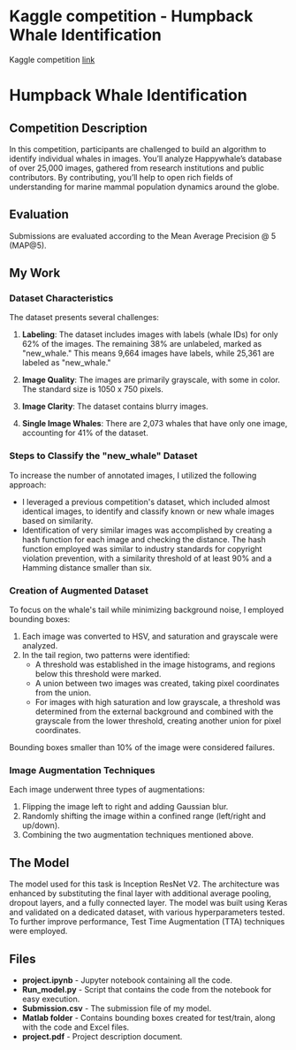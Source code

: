 # Kaggle competition - Humpback Whale Identification

Kaggle competition [link](https://www.kaggle.com/c/humpback-whale-identification/overview)

# Humpback Whale Identification

## Competition Description
In this competition, participants are challenged to build an algorithm to identify individual whales in images. You’ll analyze Happywhale’s database of over 25,000 images, gathered from research institutions and public contributors. By contributing, you’ll help to open rich fields of understanding for marine mammal population dynamics around the globe.

## Evaluation
Submissions are evaluated according to the Mean Average Precision @ 5 (MAP@5).

## My Work

### Dataset Characteristics
The dataset presents several challenges:
1. **Labeling**: The dataset includes images with labels (whale IDs) for only 62% of the images. The remaining 38% are unlabeled, marked as "new_whale." This means 9,664 images have labels, while 25,361 are labeled as "new_whale."
   
2. **Image Quality**: The images are primarily grayscale, with some in color. The standard size is 1050 x 750 pixels.

3. **Image Clarity**: The dataset contains blurry images.

4. **Single Image Whales**: There are 2,073 whales that have only one image, accounting for 41% of the dataset.

### Steps to Classify the "new_whale" Dataset
To increase the number of annotated images, I utilized the following approach:

- I leveraged a previous competition's dataset, which included almost identical images, to identify and classify known or new whale images based on similarity.
- Identification of very similar images was accomplished by creating a hash function for each image and checking the distance. The hash function employed was similar to industry standards for copyright violation prevention, with a similarity threshold of at least 90% and a Hamming distance smaller than six.

### Creation of Augmented Dataset
To focus on the whale's tail while minimizing background noise, I employed bounding boxes:
1. Each image was converted to HSV, and saturation and grayscale were analyzed.
2. In the tail region, two patterns were identified:
   - A threshold was established in the image histograms, and regions below this threshold were marked.
   - A union between two images was created, taking pixel coordinates from the union.
   - For images with high saturation and low grayscale, a threshold was determined from the external background and combined with the grayscale from the lower threshold, creating another union for pixel coordinates.

Bounding boxes smaller than 10% of the image were considered failures.

### Image Augmentation Techniques
Each image underwent three types of augmentations:
1. Flipping the image left to right and adding Gaussian blur.
2. Randomly shifting the image within a confined range (left/right and up/down).
3. Combining the two augmentation techniques mentioned above.

## The Model
The model used for this task is Inception ResNet V2. The architecture was enhanced by substituting the final layer with additional average pooling, dropout layers, and a fully connected layer. The model was built using Keras and validated on a dedicated dataset, with various hyperparameters tested. To further improve performance, Test Time Augmentation (TTA) techniques were employed.

## Files
- **project.ipynb**  - Jupyter notebook containing all the code.
- **Run_model.py**   - Script that contains the code from the notebook for easy execution.
- **Submission.csv**  - The submission file of my model.
- **Matlab folder**   - Contains bounding boxes created for test/train, along with the code and Excel files.
- **project.pdf**     - Project description document.
